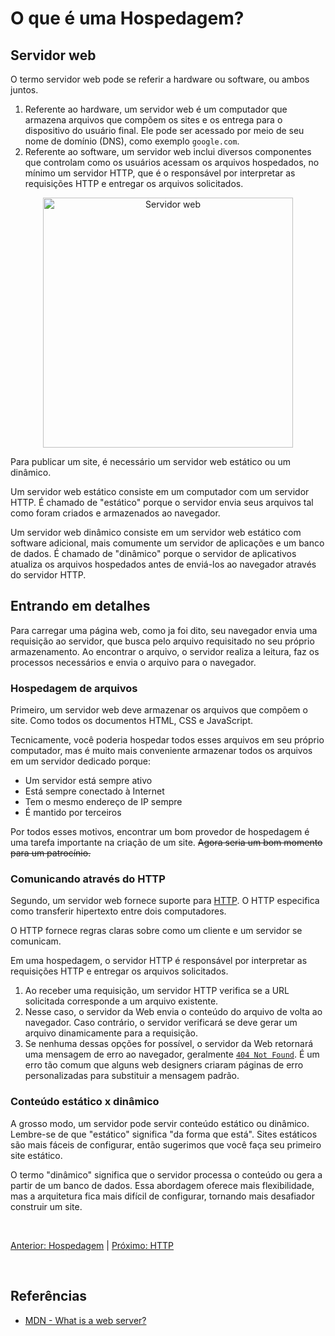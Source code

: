 # O que é uma Hospedagem?

## Servidor web

O termo servidor web pode se referir a hardware ou software, ou ambos juntos.

1. Referente ao hardware, um servidor web é um computador que armazena arquivos que compõem os sites e os entrega para o dispositivo do usuário final. Ele pode ser acessado por meio de seu nome de domínio (DNS), como exemplo `google.com`.
2. Referente ao software, um servidor web inclui diversos componentes que controlam como os usuários acessam os arquivos hospedados, no mínimo um servidor HTTP, que é o responsável por interpretar as requisições HTTP e entregar os arquivos solicitados.

<p align="center">
  <img src="https://developer.mozilla.org/en-US/docs/Learn/Common_questions/Web_mechanics/What_is_a_web_server/web-server.svg" alt="Servidor web" width="400" />
</p>

Para publicar um site, é necessário um servidor web estático ou um dinâmico.

Um servidor web estático consiste em um computador com um servidor HTTP. É chamado de "estático" porque o servidor envia seus arquivos tal como foram criados e armazenados ao navegador. 

Um servidor web dinâmico consiste em um servidor web estático com software adicional, mais comumente um servidor de aplicações e um banco de dados. É chamado de "dinâmico" porque o servidor de aplicativos atualiza os arquivos hospedados antes de enviá-los ao navegador através do servidor HTTP.

## Entrando em detalhes

Para carregar uma página web, como ja foi dito, seu navegador envia uma requisição ao servidor, que busca pelo arquivo requisitado no seu próprio armazenamento. Ao encontrar o arquivo, o servidor realiza a leitura, faz os processos necessários e envia o arquivo para o navegador.

### Hospedagem de arquivos

Primeiro, um servidor web deve armazenar os arquivos que compõem o site. Como todos os documentos HTML, CSS e JavaScript.

Tecnicamente, você poderia hospedar todos esses arquivos em seu próprio computador, mas é muito mais conveniente armazenar todos os arquivos em um servidor dedicado porque:

- Um servidor está sempre ativo
- Está sempre conectado à Internet
- Tem o mesmo endereço de IP sempre
- É mantido por terceiros

Por todos esses motivos, encontrar um bom provedor de hospedagem é uma tarefa importante na criação de um site. <strike>Agora seria um bom momento para um patrocínio.</strike>

### Comunicando através do HTTP

Segundo, um servidor web fornece suporte para [HTTP](/Internet/HTTP.md). O HTTP especifica como transferir hipertexto entre dois computadores. 

O HTTP fornece regras claras sobre como um cliente e um servidor se comunicam.

Em uma hospedagem, o servidor HTTP é responsável por interpretar as requisições HTTP e entregar os arquivos solicitados.

1. Ao receber uma requisição, um servidor HTTP verifica se a URL solicitada corresponde a um arquivo existente.
2. Nesse caso, o servidor da Web envia o conteúdo do arquivo de volta ao navegador. Caso contrário, o servidor verificará se deve gerar um arquivo dinamicamente para a requisição.
3. Se nenhuma dessas opções for possível, o servidor da Web retornará uma mensagem de erro ao navegador, geralmente [`404 Not Found`](https://developer.mozilla.org/en-US/docs/Web/HTTP/Status/404). É um erro tão comum que alguns web designers criaram páginas de erro personalizadas para substituir a mensagem padrão.

### Conteúdo estático x dinâmico

A grosso modo, um servidor pode servir conteúdo estático ou dinâmico. Lembre-se de que "estático" significa "da forma que está". Sites estáticos são mais fáceis de configurar, então sugerimos que você faça seu primeiro site estático.

O termo "dinâmico" significa que o servidor processa o conteúdo ou gera a partir de um banco de dados. Essa abordagem oferece mais flexibilidade, mas a arquitetura fica mais difícil de configurar, tornando mais desafiador construir um site.

<br> 

[Anterior: Hospedagem](/Internet/Hosting.md) | [Próximo: HTTP](/Aprendendo_Programacao/)

<br>

## Referências

* [MDN - What is a web server?](https://developer.mozilla.org/en-US/docs/Learn/Common_questions/Web_mechanics/What_is_a_web_server)